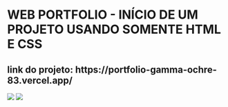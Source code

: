 # WEB PORTFOLIO - INÍCIO DE UM PROJETO USANDO SOMENTE HTML E CSS
<h2> link do projeto:
https://portfolio-gamma-ochre-83.vercel.app/</h2>
<img src="https://github.com/luizjxcoder/PORTFOLIO/blob/master/imactela.png">
<img src="https://github.com/luizjxcoder/PORTFOLIO/blob/master/imactela.png">

